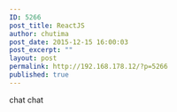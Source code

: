 ```yaml
---
ID: 5266
post_title: ReactJS
author: chutima
post_date: 2015-12-15 16:00:03
post_excerpt: ""
layout: post
permalink: http://192.168.178.12/?p=5266
published: true
---
```

chat chat
